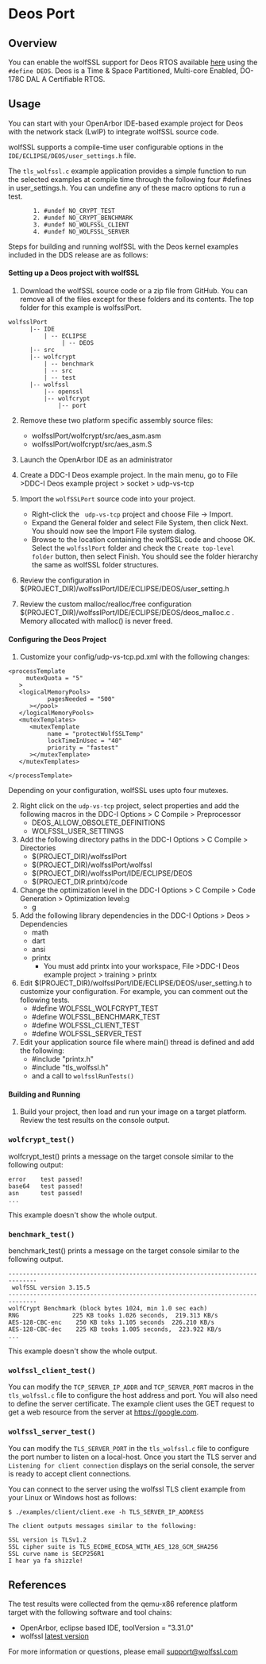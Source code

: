 

# Deos Port
## Overview
You can enable the wolfSSL support for Deos RTOS available [here](https://www.ddci.com/products_deos_do_178c_arinc_653/) using the `#define DEOS`.
Deos is a Time & Space Partitioned, Multi-core Enabled, DO-178C DAL A Certifiable RTOS.
## Usage

You can start with your OpenArbor IDE-based example project for Deos with the network stack (LwIP) to integrate wolfSSL source code.

wolfSSL supports a compile-time user configurable options in the `IDE/ECLIPSE/DEOS/user_settings.h` file.

The `tls_wolfssl.c` example application provides a simple function to run the selected examples at compile time through the following four #defines in user_settings.h. You can undefine any of these macro options to run a test.
```
       1. #undef NO_CRYPT_TEST
       2. #undef NO_CRYPT_BENCHMARK
       3. #undef NO_WOLFSSL_CLIENT
       4. #undef NO_WOLFSSL_SERVER
```
Steps for building and running wolfSSL with the Deos kernel examples included in the DDS release are as follows:
#### Setting up a Deos project with wolfSSL
 1. Download the wolfSSL source code or a zip file from GitHub. You can remove all of the files except for these folders and its contents. The top folder for this example is wolfsslPort.
```
wolfsslPort
      |-- IDE
          | -- ECLIPSE
               | -- DEOS
      |-- src
      |-- wolfcrypt
          | -- benchmark
          | -- src
          | -- test
      |-- wolfssl
          |-- openssl
          |-- wolfcrypt
              |-- port
```
 2. Remove these two platform specific assembly source files:
    -   wolfsslPort/wolfcrypt/src/aes_asm.asm
    -   wolfsslPort/wolfcrypt/src/aes_asm.S

 3. Launch the OpenArbor IDE as an administrator
 4. Create a DDC-I Deos example project. In the main menu, go to File >DDC-I Deos example project > socket > udp-vs-tcp
 5. Import the `wolfSSLPort` source code into your project.
    -   Right-click the ` udp-vs-tcp` project and choose File -> Import.
    -   Expand the General folder and select File System, then click Next. You should now see the Import File system dialog.
    -   Browse to the location containing the wolfSSL code and choose OK. Select the `wolfsslPort` folder and check the `Create top-level folder` button, then select Finish. You should see the folder hierarchy the same as wolfSSL folder structures.
6. Review the configuration in $(PROJECT_DIR)/wolfsslPort/IDE/ECLIPSE/DEOS/user_setting.h

7.  Review the custom malloc/realloc/free configuration $(PROJECT_DIR)/wolfsslPort/IDE/ECLIPSE/DEOS/deos_malloc.c . Memory allocated with malloc() is never freed.

#### Configuring the Deos Project
 1. Customize your config/udp-vs-tcp.pd.xml with the following changes:
```
<processTemplate
     mutexQuota = "5"
   >
   <logicalMemoryPools>
           pagesNeeded = "500"
      ></pool>
   </logicalMemoryPools>
   <mutexTemplates>
      <mutexTemplate
           name = "protectWolfSSLTemp"
           lockTimeInUsec = "40"
           priority = "fastest"
      ></mutexTemplate>
   </mutexTemplates>

</processTemplate>
```
Depending on your configuration, wolfSSL uses upto four mutexes.


 2. Right click on the `udp-vs-tcp` project, select properties and add the following macros in the DDC-I Options > C Compile > Preprocessor
      -   DEOS_ALLOW_OBSOLETE_DEFINITIONS
      -   WOLFSSL_USER_SETTINGS
 3.  Add the following directory paths in the DDC-I Options > C Compile > Directories
      -   $(PROJECT_DIR)/wolfsslPort
      -   $(PROJECT_DIR)/wolfsslPort/wolfssl
      -   $(PROJECT_DIR)/wolfsslPort/IDE/ECLIPSE/DEOS
      -   $(PROJECT_DIR.printx)/code
 4.  Change the optimization level in the DDC-I Options > C Compile > Code Generation > Optimization level:g
      -   g
 5.  Add the following library dependencies in the DDC-I Options > Deos > Dependencies
      -   math
      -   dart
      -   ansi
      -   printx
          - You must add printx into your workspace, File >DDC-I Deos example project > training > printx
 6.  Edit $(PROJECT_DIR)/wolfsslPort/IDE/ECLIPSE/DEOS/user_setting.h to customize your configuration. For example, you can comment out the following tests.
      -   #define WOLFSSL_WOLFCRYPT_TEST
      -   #define WOLFSSL_BENCHMARK_TEST
      -   #define WOLFSSL_CLIENT_TEST
      -   #define WOLFSSL_SERVER_TEST
 7.  Edit your application source file where main() thread is defined and add the following:
      -   #include "printx.h"
      -   #include "tls_wolfssl.h"
      -   and a call to `wolfsslRunTests()`

   #### Building and Running
 1.  Build your project, then load and run your image on a target platform. Review the test results on the console output.


### `wolfcrypt_test()`
wolfcrypt_test() prints a message on the target console similar to the following output:
```
error    test passed!
base64   test passed!
asn      test passed!
...
```
This example doesn't show the whole output.

### `benchmark_test()`
benchmark_test() prints a message on the target console similar to the following output.

```
------------------------------------------------------------------------------
 wolfSSL version 3.15.5
------------------------------------------------------------------------------
wolfCrypt Benchmark (block bytes 1024, min 1.0 sec each)
RNG               225 KB tooks 1.026 seconds,  219.313 KB/s
AES-128-CBC-enc    250 KB toks 1.105 seconds  226.210 KB/s
AES-128-CBC-dec    225 KB tooks 1.005 seconds,  223.922 KB/s
...
```
This example doesn't show the whole output.

### `wolfssl_client_test()`

You can modify the `TCP_SERVER_IP_ADDR` and `TCP_SERVER_PORT` macros in the `tls_wolfssl.c` file to configure the host address and port. You will also need to define the server certificate. The example client uses the GET request to get a web resource from the server at https://google.com.

### `wolfssl_server_test()`

You can modify the `TLS_SERVER_PORT` in the `tls_wolfssl.c` file to configure the port number to listen on a local-host.
Once you start the TLS server and `Listening for client connection` displays on the serial console, the server is ready to accept client connections.

You can connect to the server using the wolfssl TLS client example from your Linux or Windows host as follows:
```
$ ./examples/client/client.exe -h TLS_SERVER_IP_ADDRESS

The client outputs messages similar to the following:

SSL version is TLSv1.2
SSL cipher suite is TLS_ECDHE_ECDSA_WITH_AES_128_GCM_SHA256
SSL curve name is SECP256R1
I hear ya fa shizzle!
```

## References

The test results were collected from the qemu-x86 reference platform target with the following software and tool chains:
- OpenArbor, eclipse based IDE, toolVersion = "3.31.0"
- wolfssl [latest version](https://github.com/wolfSSL/wolfssl)

For more information or questions, please email [support@wolfssl.com](mailto:support@wolfssl.com)
